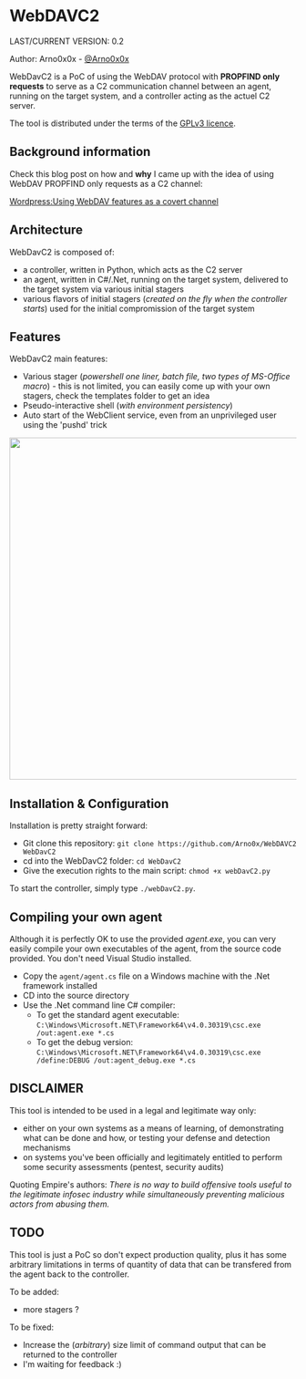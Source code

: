 WebDAVC2
============
LAST/CURRENT VERSION: 0.2

Author: Arno0x0x - [@Arno0x0x](https://twitter.com/Arno0x0x)

WebDavC2 is a PoC of using the WebDAV protocol with **PROPFIND only requests** to serve as a C2 communication channel between an agent, running on the target system, and a controller acting as the actuel C2 server.

The tool is distributed under the terms of the [GPLv3 licence](http://www.gnu.org/copyleft/gpl.html).

Background information
----------------

Check this blog post on how and **why** I came up with the idea of using WebDAV PROPFIND only requests as a C2 channel:

[Wordpress:Using WebDAV features as a covert channel](https://arno0x0x.wordpress.com/2017/09/07/using-webdav-features-as-a-covert-channel/)

Architecture
----------------

WebDavC2 is composed of:
- a controller, written in Python, which acts as the C2 server
- an agent, written in C#/.Net, running on the target system, delivered to the target system via various initial stagers
- various flavors of initial stagers (*created on the fly when the controller starts*) used for the initial compromission of the target system

Features
----------------

WebDavC2 main features:
  - Various stager (*powershell one liner, batch file, two types of MS-Office macro*) - this is not limited, you can easily come up with your own stagers, check the templates folder to get an idea
  - Pseudo-interactive shell (*with environment persistency*)
  - Auto start of the WebClient service, even from an unprivileged user using the 'pushd' trick

<img src="https://dl.dropboxusercontent.com/s/swucv9ixr7baumb/webdav_03.png?dl=0" width="600">

Installation & Configuration
------------

Installation is pretty straight forward:
* Git clone this repository: `git clone https://github.com/Arno0x/WebDAVC2 WebDavC2`
* cd into the WebDavC2 folder: `cd WebDavC2`
* Give the execution rights to the main script: `chmod +x webDavC2.py`

To start the controller, simply type `./webDavC2.py`.

Compiling your own agent
------------

Although it is perfectly OK to use the provided *agent.exe*, you can very easily compile your own executables of the agent, from the source code provided. You don't need Visual Studio installed.

* Copy the `agent/agent.cs` file on a Windows machine with the .Net framework installed
* CD into the source directory
* Use the .Net command line C# compiler:
  - To get the standard agent executable: `C:\Windows\Microsoft.NET\Framework64\v4.0.30319\csc.exe /out:agent.exe *.cs`
  - To get the debug version: `C:\Windows\Microsoft.NET\Framework64\v4.0.30319\csc.exe /define:DEBUG /out:agent_debug.exe *.cs`

DISCLAIMER
----------------
This tool is intended to be used in a legal and legitimate way only:
  - either on your own systems as a means of learning, of demonstrating what can be done and how, or testing your defense and detection mechanisms
  - on systems you've been officially and legitimately entitled to perform some security assessments (pentest, security audits)

Quoting Empire's authors:
*There is no way to build offensive tools useful to the legitimate infosec industry while simultaneously preventing malicious actors from abusing them.*

TODO
------------

This tool is just a PoC so don't expect production quality, plus it has some arbitrary limitations in terms of quantity of data that can be transfered from the agent back to the controller.

To be added:
- more stagers ?

To be fixed:
- Increase the (*arbitrary*) size limit of command output that can be returned to the controller
- I'm waiting for feedback :)